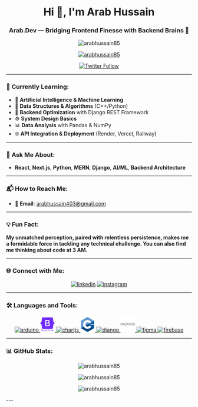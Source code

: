 <h1 align="center">Hi 👋, I'm Arab Hussain</h1>
<h3 align="center">Arab.Dev — Bridging Frontend Finesse with Backend Brains 🚀</h3>

<p align="center"> 
  <img src="https://komarev.com/ghpvc/?username=arabhussain85&label=Profile%20views&color=0e75b6&style=flat" alt="arabhussain85" />
</p>

<p align="center">
  <a href="https://github.com/ryo-ma/github-profile-trophy">
    <img src="https://github-profile-trophy.vercel.app/?username=arabhussain85" alt="arabhussain85" />
  </a>
</p>

<p align="center"> 
  <a href="https://twitter.com/" target="blank">
    <img src="https://img.shields.io/twitter/follow/?logo=twitter&style=for-the-badge" alt="Twitter Follow" />
  </a>
</p>

---

### 🌱 **Currently Learning**:
- 🤖 **Artificial Intelligence & Machine Learning**
- 🧮 **Data Structures & Algorithms** (C++/Python)
- 🧰 **Backend Optimization** with Django REST Framework
- ⚙️ **System Design Basics**
- 📊 **Data Analysis** with Pandas & NumPy
- 🌐 **API Integration & Deployment** (Render, Vercel, Railway)

---

### 📣 **Ask Me About**:
- **React**, **Next.js**, **Python**, **MERN**, **Django**, **AI/ML**, **Backend Architecture**

---

### 📬 **How to Reach Me**:
- 📧 **Email**: [arabhussain403@gmail.com](mailto:arabhussain403@gmail.com)

---

### 💡 **Fun Fact**:
**My unmatched perception, paired with relentless persistence, makes me a formidable force in tackling any technical challenge. You can also find me thinking about code at 3 AM.**

---

### 🌐 **Connect with Me**:
<p align="center">
  <a href="https://linkedin.com/in/arab_hussain" target="blank">
    <img align="center" src="https://raw.githubusercontent.com/rahuldkjain/github-profile-readme-generator/master/src/images/icons/Social/linked-in-alt.svg" alt="linkedin" height="30" width="40" />
  </a>
  <a href="https://instagram.com/arab.hussain85" target="blank">
    <img align="center" src="https://raw.githubusercontent.com/rahuldkjain/github-profile-readme-generator/master/src/images/icons/Social/instagram.svg" alt="instagram" height="30" width="40" />
  </a>
</p>

---

### 🛠 **Languages and Tools**:
<p align="center">
  <a href="https://www.arduino.cc/" target="_blank" rel="noreferrer">
    <img src="https://cdn.worldvectorlogo.com/logos/arduino-1.svg" alt="arduino" width="40" height="40"/>
  </a>
  <a href="https://getbootstrap.com" target="_blank" rel="noreferrer">
    <img src="https://raw.githubusercontent.com/devicons/devicon/master/icons/bootstrap/bootstrap-plain-wordmark.svg" alt="bootstrap" width="40" height="40"/>
  </a>
  <a href="https://www.chartjs.org" target="_blank" rel="noreferrer">
    <img src="https://www.chartjs.org/media/logo-title.svg" alt="chartjs" width="40" height="40"/>
  </a>
  <a href="https://www.w3schools.com/cpp/" target="_blank" rel="noreferrer">
    <img src="https://raw.githubusercontent.com/devicons/devicon/master/icons/cplusplus/cplusplus-original.svg" alt="cplusplus" width="40" height="40"/>
  </a>
  <a href="https://www.djangoproject.com/" target="_blank" rel="noreferrer">
    <img src="https://cdn.worldvectorlogo.com/logos/django.svg" alt="django" width="40" height="40"/>
  </a>
  <a href="https://expressjs.com" target="_blank" rel="noreferrer">
    <img src="https://raw.githubusercontent.com/devicons/devicon/master/icons/express/express-original-wordmark.svg" alt="express" width="40" height="40"/>
  </a>
  <a href="https://www.figma.com/" target="_blank" rel="noreferrer">
    <img src="https://www.vectorlogo.zone/logos/figma/figma-icon.svg" alt="figma" width="40" height="40"/>
  </a>
  <a href="https://firebase.google.com/" target="_blank" rel="noreferrer">
    <img src="https://www.vectorlogo.zone/logos/firebase/firebase-icon.svg" alt="firebase" width="40" height="40"/>
  </a>
</p>

---

### 📊 **GitHub Stats**:
<p align="center">
  <img src="https://github-readme-stats.vercel.app/api/top-langs?username=arabhussain85&show_icons=true&locale=en&layout=compact" alt="arabhussain85" />
</p>

<p align="center">
  <img src="https://github-readme-stats.vercel.app/api?username=arabhussain85&show_icons=true&locale=en" alt="arabhussain85" />
</p>

<p align="center">
  <img src="https://github-readme-streak-stats.herokuapp.com/?user=arabhussain85&" alt="arabhussain85" />
</p>
---
